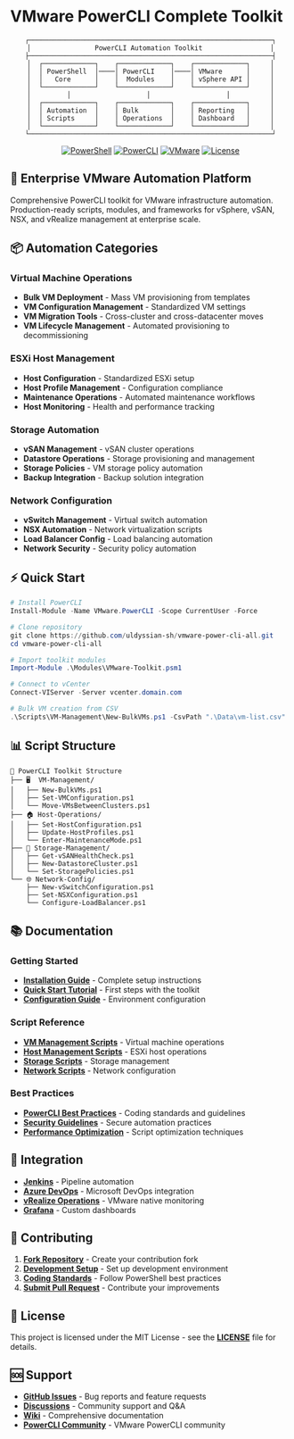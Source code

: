 # VMware PowerCLI Complete Toolkit

<div align="center">

```
┌─────────────────────────────────────────────────────────────┐
│                PowerCLI Automation Toolkit                 │
├─────────────────────────────────────────────────────────────┤
│  ┌─────────────┐    ┌─────────────┐    ┌─────────────┐     │
│  │ PowerShell  │────│ PowerCLI    │────│ VMware      │     │
│  │   Core      │    │  Modules    │    │ vSphere API │     │
│  └─────────────┘    └─────────────┘    └─────────────┘     │
│         │                   │                   │          │
│  ┌─────────────┐    ┌─────────────┐    ┌─────────────┐     │
│  │ Automation  │    │ Bulk        │    │ Reporting   │     │
│  │ Scripts     │    │ Operations  │    │ Dashboard   │     │
│  └─────────────┘    └─────────────┘    └─────────────┘     │
└─────────────────────────────────────────────────────────────┘
```

[![PowerShell](https://img.shields.io/badge/PowerShell-7.0+-5391FE.svg)](https://github.com/PowerShell/PowerShell)
[![PowerCLI](https://img.shields.io/badge/PowerCLI-13.0+-00A1C9.svg)](https://www.vmware.com/support/developer/PowerCLI/)
[![VMware](https://img.shields.io/badge/VMware-vSphere%208-00A1C9.svg)](https://www.vmware.com/products/vsphere.html)
[![License](https://img.shields.io/badge/License-MIT-yellow.svg)](https://opensource.org/licenses/MIT)

</div>

## 🚀 Enterprise VMware Automation Platform

Comprehensive PowerCLI toolkit for VMware infrastructure automation. Production-ready scripts, modules, and frameworks for vSphere, vSAN, NSX, and vRealize management at enterprise scale.

## 📦 Automation Categories

### Virtual Machine Operations
- **Bulk VM Deployment** - Mass VM provisioning from templates
- **VM Configuration Management** - Standardized VM settings
- **VM Migration Tools** - Cross-cluster and cross-datacenter moves
- **VM Lifecycle Management** - Automated provisioning to decommissioning

### ESXi Host Management
- **Host Configuration** - Standardized ESXi setup
- **Host Profile Management** - Configuration compliance
- **Maintenance Operations** - Automated maintenance workflows
- **Host Monitoring** - Health and performance tracking

### Storage Automation
- **vSAN Management** - vSAN cluster operations
- **Datastore Operations** - Storage provisioning and management
- **Storage Policies** - VM storage policy automation
- **Backup Integration** - Backup solution integration

### Network Configuration
- **vSwitch Management** - Virtual switch automation
- **NSX Automation** - Network virtualization scripts
- **Load Balancer Config** - Load balancing automation
- **Network Security** - Security policy automation

## ⚡ Quick Start

```powershell
# Install PowerCLI
Install-Module -Name VMware.PowerCLI -Scope CurrentUser -Force

# Clone repository
git clone https://github.com/uldyssian-sh/vmware-power-cli-all.git
cd vmware-power-cli-all

# Import toolkit modules
Import-Module .\Modules\VMware-Toolkit.psm1

# Connect to vCenter
Connect-VIServer -Server vcenter.domain.com

# Bulk VM creation from CSV
.\Scripts\VM-Management\New-BulkVMs.ps1 -CsvPath ".\Data\vm-list.csv"
```

## 📊 Script Structure

```
📁 PowerCLI Toolkit Structure
├── 🖥️  VM-Management/
│   ├── New-BulkVMs.ps1
│   ├── Set-VMConfiguration.ps1
│   └── Move-VMsBetweenClusters.ps1
├── 🏠 Host-Operations/
│   ├── Set-HostConfiguration.ps1
│   ├── Update-HostProfiles.ps1
│   └── Enter-MaintenanceMode.ps1
├── 💾 Storage-Management/
│   ├── Get-vSANHealthCheck.ps1
│   ├── New-DatastoreCluster.ps1
│   └── Set-StoragePolicies.ps1
└── 🌐 Network-Config/
    ├── New-vSwitchConfiguration.ps1
    ├── Set-NSXConfiguration.ps1
    └── Configure-LoadBalancer.ps1
```

## 📚 Documentation

### Getting Started
- **[Installation Guide](https://github.com/uldyssian-sh/vmware-power-cli-all/wiki/Installation)** - Complete setup instructions
- **[Quick Start Tutorial](https://github.com/uldyssian-sh/vmware-power-cli-all/wiki/Quick-Start)** - First steps with the toolkit
- **[Configuration Guide](https://github.com/uldyssian-sh/vmware-power-cli-all/wiki/Configuration)** - Environment configuration

### Script Reference
- **[VM Management Scripts](https://github.com/uldyssian-sh/vmware-power-cli-all/wiki/VM-Scripts)** - Virtual machine operations
- **[Host Management Scripts](https://github.com/uldyssian-sh/vmware-power-cli-all/wiki/Host-Scripts)** - ESXi host operations
- **[Storage Scripts](https://github.com/uldyssian-sh/vmware-power-cli-all/wiki/Storage-Scripts)** - Storage management
- **[Network Scripts](https://github.com/uldyssian-sh/vmware-power-cli-all/wiki/Network-Scripts)** - Network configuration

### Best Practices
- **[PowerCLI Best Practices](https://github.com/uldyssian-sh/vmware-power-cli-all/wiki/Best-Practices)** - Coding standards and guidelines
- **[Security Guidelines](https://github.com/uldyssian-sh/vmware-power-cli-all/wiki/Security)** - Secure automation practices
- **[Performance Optimization](https://github.com/uldyssian-sh/vmware-power-cli-all/wiki/Performance)** - Script optimization techniques

## 🔗 Integration

- **[Jenkins](https://github.com/uldyssian-sh/vmware-power-cli-all/wiki/Jenkins-Integration)** - Pipeline automation
- **[Azure DevOps](https://github.com/uldyssian-sh/vmware-power-cli-all/wiki/Azure-DevOps)** - Microsoft DevOps integration
- **[vRealize Operations](https://github.com/uldyssian-sh/vmware-power-cli-all/wiki/vROps-Integration)** - VMware native monitoring
- **[Grafana](https://github.com/uldyssian-sh/vmware-power-cli-all/wiki/Grafana-Integration)** - Custom dashboards

## 🤝 Contributing

1. **[Fork Repository](https://github.com/uldyssian-sh/vmware-power-cli-all/fork)** - Create your contribution fork
2. **[Development Setup](https://github.com/uldyssian-sh/vmware-power-cli-all/wiki/Development-Setup)** - Set up development environment
3. **[Coding Standards](https://github.com/uldyssian-sh/vmware-power-cli-all/wiki/Coding-Standards)** - Follow PowerShell best practices
4. **[Submit Pull Request](https://github.com/uldyssian-sh/vmware-power-cli-all/pulls)** - Contribute your improvements

## 📄 License

This project is licensed under the MIT License - see the **[LICENSE](https://github.com/uldyssian-sh/vmware-power-cli-all/blob/main/LICENSE)** file for details.

## 🆘 Support

- **[GitHub Issues](https://github.com/uldyssian-sh/vmware-power-cli-all/issues)** - Bug reports and feature requests
- **[Discussions](https://github.com/uldyssian-sh/vmware-power-cli-all/discussions)** - Community support and Q&A
- **[Wiki](https://github.com/uldyssian-sh/vmware-power-cli-all/wiki)** - Comprehensive documentation
- **[PowerCLI Community](https://communities.vmware.com/t5/VMware-PowerCLI/bd-p/2006)** - VMware PowerCLI community
